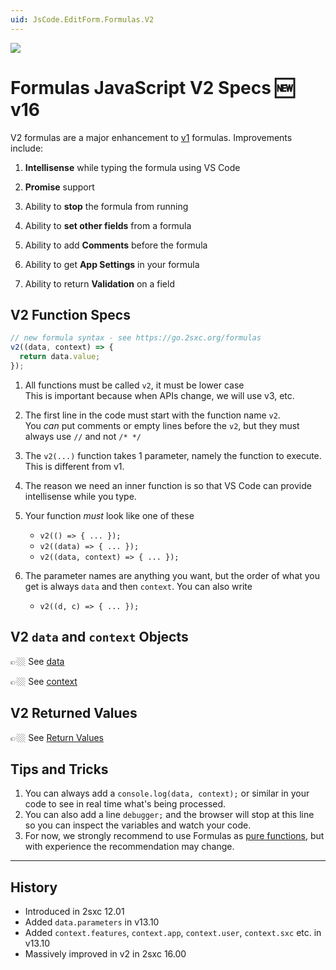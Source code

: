```yaml
---
uid: JsCode.EditForm.Formulas.V2
---
```


<img src="~/assets/features/formulas.svg" class="feature">

# Formulas JavaScript V2 Specs 🆕 v16

V2 formulas are a major enhancement to [v1](xref:JsCode.EditForm.Formulas.V1) formulas.
Improvements include:

1. **Intellisense** while typing the formula using VS Code

1. **Promise** support

1. Ability to **stop** the formula from running

1. Ability to **set other fields** from a formula

1. Ability to add **Comments** before the formula

1. Ability to get **App Settings** in your formula

1. Ability to return **Validation** on a field

## V2 Function Specs

```js
// new formula syntax - see https://go.2sxc.org/formulas
v2((data, context) => {
  return data.value;
});
```

1. All functions must be called `v2`, it must be lower case  
   This is important because when APIs change, we will use v3, etc.

1. The first line in the code must start with the function name `v2`.  
    You _can_ put comments or empty lines before the `v2`, but they must always use `//` and not `/* */`

1. The `v2(...)` function takes 1 parameter, namely the function to execute. This is different from v1.

1. The reason we need an inner function is so that VS Code can provide intellisense while you type.

1. Your function _must_ look like one of these
    * `v2(() => { ... });`
    * `v2((data) => { ... });`
    * `v2((data, context) => { ... });`

1. The parameter names are anything you want, but the order of what you get is always `data` and then `context`. You can also write
    * `v2((d, c) => { ... });`


## V2 `data` and `context` Objects

👉🏼 See [data](xref:JsCode.EditForm.Formulas.Data)

👉🏼 See [context](xref:JsCode.EditForm.Formulas.Context)


## V2 Returned Values

👉🏼 See [Return Values](xref:JsCode.EditForm.Formulas.V2Return)



## Tips and Tricks

1. You can always add a `console.log(data, context);` or similar in your code to see in real time what's being processed.
1. You can also add a line `debugger;` and the browser will stop at this line so you can inspect the variables and watch your code.
1. For now, we strongly recommend to use Formulas as [pure functions](https://en.wikipedia.org/wiki/Pure_function), but with experience the recommendation may change.


---

## History

* Introduced in 2sxc 12.01
* Added `data.parameters` in v13.10
* Added `context.features`, `context.app`, `context.user`, `context.sxc` etc. in v13.10
* Massively improved in v2 in 2sxc 16.00

